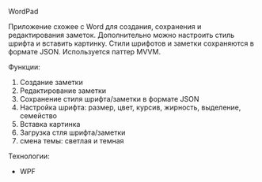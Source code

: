 WordPad

Приложение схожее с Word для создания, сохранения и редактирования заметок. Дополнительно можно настроить стиль шрифта и вставить картинку. Стили шрифотов и заметки сохраняются в формате JSON. Используется паттер MVVM.

Функции:

1. Создание заметки
2. Редактирование заметки
3. Сохранение стиля шрифта/заметки в формате JSON
4. Настройка шрифта: размер, цвет, курсив, жирность, выделение, семейство
5. Вставка картинка
6. Загрузка стля шрифта/заметки
7. смена темы: светлая и темная

Технологии:

- WPF
